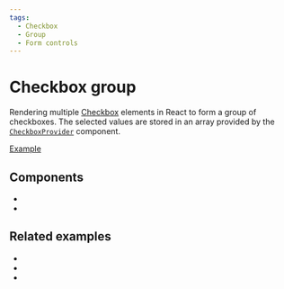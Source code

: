 ```yaml
---
tags:
  - Checkbox
  - Group
  - Form controls
---
```


# Checkbox group

<div data-description>

Rendering multiple [Checkbox](/components/checkbox) elements in React to form a group of checkboxes. The selected values are stored in an array provided by the [`CheckboxProvider`](/reference/checkbox-provider) component.

</div>

<div data-tags></div>

<a href="./index.react.tsx" data-playground>Example</a>

## Components

<div data-cards="components">

- [](/components/checkbox)
- [](/components/group)

</div>

## Related examples

<div data-cards="examples">

- [](/examples/checkbox-as-button)
- [](/examples/checkbox-custom)
- [](/examples/menu-item-checkbox)

</div>

